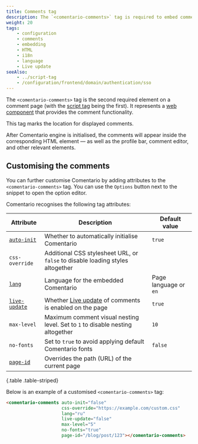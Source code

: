 ```yaml
---
title: Comments tag
description: The `<comentario-comments>` tag is required to embed comments on a page
weight: 20
tags:
    - configuration
    - comments
    - embedding
    - HTML
    - i18n
    - language
    - Live update
seeAlso:
    - ../script-tag
    - /configuration/frontend/domain/authentication/sso
---
```


The `<comentario-comments>` tag is the second required element on a comment page (with the [script tag](../script-tag) being the first). It represents a [web component](https://developer.mozilla.org/en-US/docs/Web/API/Web_components) that provides the comment functionality.

<!--more-->

This tag marks the location for displayed comments.

After Comentario engine is initialised, the comments will appear inside the corresponding HTML element — as well as the profile bar, comment editor, and other relevant elements.

## Customising the comments

You can further customise Comentario by adding attributes to the `<comentario-comments>` tag. You can use the `Options` button next to the snippet to open the option editor.

Comentario recognises the following tag attributes:

<div class="table-responsive">

| Attribute                    | Description                                                                    | Default value         |
|------------------------------|--------------------------------------------------------------------------------|-----------------------|
| [`auto-init`](auto-init)     | Whether to automatically initialise Comentario                                 | `true`                |
| `css-override`               | Additional CSS stylesheet URL, or `false` to disable loading styles altogether |                       |
| [`lang`](lang)               | Language for the embedded Comentario                                           | Page language or `en` |
| [`live-update`](live-update) | Whether [Live update](/kb/live-update) of comments is enabled on the page      | `true`                |
| `max-level`                  | Maximum comment visual nesting level. Set to `1` to disable nesting altogether | `10`                  |
| `no-fonts`                   | Set to `true` to avoid applying default Comentario fonts                       | `false`               |
| [`page-id`](page-id)         | Overrides the path (URL) of the current page                                   |                       |
{.table .table-striped}
</div>

Below is an example of a customised `<comentario-comments>` tag:

```html
<comentario-comments auto-init="false" 
                     css-override="https://example.com/custom.css"
                     lang="ru"
                     live-update="false"
                     max-level="5"
                     no-fonts="true" 
                     page-id="/blog/post/123"></comentario-comments>
```
